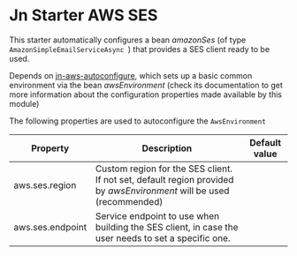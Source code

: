 # Jn Starter AWS SES

This starter automatically configures a bean _amazonSes_ (of type `AmazonSimpleEmailServiceAsync `)
that provides a SES client ready to be used.

Depends on [jn-aws-autoconfigure](../jn-aws-autoconfigure/README.md), which sets up a basic common environment via
the bean _awsEnvironment_
(check its documentation to get more information about the configuration properties made available by this module)

The following properties are used to autoconfigure the `AwsEnvironment`

| Property               | Description                                                                | Default value  |
| ---------------------- | -------------------------------------------------------------------------- | -------------- |
| aws.ses.region | Custom region for the SES client. If not set, default region provided by _awsEnvironment_ will be used (recommended) | |
| aws.ses.endpoint  | Service endpoint to use when building the SES client, in case the user needs to set a specific one.  | |
